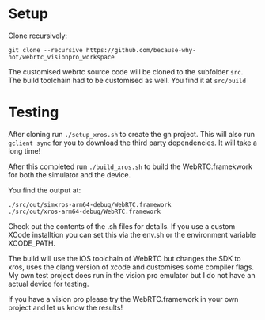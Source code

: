 # Setup
Clone recursively:

    git clone --recursive https://github.com/because-why-not/webrtc_visionpro_workspace

The customised webrtc source code will be cloned to the subfolder `src`. The build toolchain had to be customised as well. You find it at `src/build`

# Testing
After cloning run `./setup_xros.sh` to create the gn project. This will also run `gclient sync` for you to download the third party dependencies. It will take a long time!

After this completed run `./build_xros.sh` to build the WebRTC.framekwork for both the simulator and the device.

You find the output at:

    ./src/out/simxros-arm64-debug/WebRTC.framework
    ./src/out/xros-arm64-debug/WebRTC.framework

Check out the contents of the .sh files for details. If you use a custom XCode installtion you can set this via the env.sh or the environment variable XCODE_PATH.

The build will use the iOS toolchain of WebRTC but changes the SDK to xros, uses the clang version of xcode and customises some compiler flags. 
My own test project does run in the vision pro emulator but I do not have an actual device for testing. 

If you have a vision pro please try the WebRTC.framework in your own project and let us know the results!

